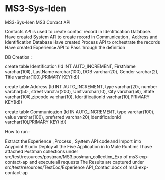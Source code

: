 # MS3-Sys-Iden
 MS3-Sys-Iden
MS3 Contact API

Contacts API is used to create contact record in Identification Database. Have created System API to create record in Communication , Address and Identification Database Have created Process API to orchestrate the records Have created Experience API to Pass through the definition

DB Creation :

create table Identification (Id INT AUTO_INCREMENT, FirstName varchar(100), LastName varchar(100), DOB varchar(20), Gender varchar(2), Title varchar(100),PRIMARY KEY(Id))

create table Address (Id INT AUTO_INCREMENT, type varchar(20), number varchar(50), street varchar(200), Unit varchar(10), City varchar(50), State varchar(100),zipcode varchar(10), IdentificationId varchar(10),PRIMARY KEY(Id))

create table Communication (Id IN AUTO_INCREMENT, type varchar(100), value varchar(100), preferred varchar(20),IdentificationId varchar(10),PRIMARY KEY(Id))

How to run :

Extract the Experience , Process , System API code and Import into Anypoint Studio Deploy all the Five Application in to Mule Runtime I have attached Postman collections under src/test/resources/postman/MS3.postman_collection_Exp of ms3-exp-contact-api and execute all requests The Results are captured under src/test/resources/TestDoc/Experience API_Contact.docx of ms3-exp-contact-api
